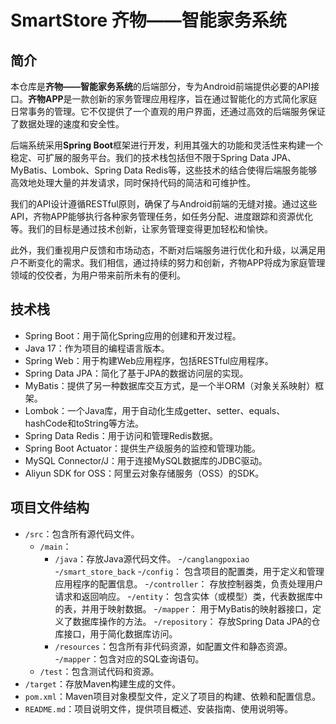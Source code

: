 # SmartStore 齐物——智能家务系统

## 简介
本仓库是**齐物——智能家务系统**的后端部分，专为Android前端提供必要的API接口。**齐物APP**是一款创新的家务管理应用程序，旨在通过智能化的方式简化家庭日常事务的管理。它不仅提供了一个直观的用户界面，还通过高效的后端服务保证了数据处理的速度和安全性。

后端系统采用**Spring Boot**框架进行开发，利用其强大的功能和灵活性来构建一个稳定、可扩展的服务平台。我们的技术栈包括但不限于Spring Data JPA、MyBatis、Lombok、Spring Data Redis等，这些技术的结合使得后端服务能够高效地处理大量的并发请求，同时保持代码的简洁和可维护性。

我们的API设计遵循RESTful原则，确保了与Android前端的无缝对接。通过这些API，齐物APP能够执行各种家务管理任务，如任务分配、进度跟踪和资源优化等。我们的目标是通过技术创新，让家务管理变得更加轻松和愉快。

此外，我们重视用户反馈和市场动态，不断对后端服务进行优化和升级，以满足用户不断变化的需求。我们相信，通过持续的努力和创新，齐物APP将成为家庭管理领域的佼佼者，为用户带来前所未有的便利。

## 技术栈
* Spring Boot：用于简化Spring应用的创建和开发过程。
* Java 17：作为项目的编程语言版本。
* Spring Web：用于构建Web应用程序，包括RESTful应用程序。
* Spring Data JPA：简化了基于JPA的数据访问层的实现。
* MyBatis：提供了另一种数据库交互方式，是一个半ORM（对象关系映射）框架。
* Lombok：一个Java库，用于自动化生成getter、setter、equals、hashCode和toString等方法。
* Spring Data Redis：用于访问和管理Redis数据。
* Spring Boot Actuator：提供生产级服务的监控和管理功能。
* MySQL Connector/J：用于连接MySQL数据库的JDBC驱动。
* Aliyun SDK for OSS：阿里云对象存储服务（OSS）的SDK。


## 项目文件结构

- `/src`：包含所有源代码文件。
  - `/main`：
    - `/java`：存放Java源代码文件。
      -`/canglangpoxiao`
        -`/smart_store_back`
          -`/config`：  包含项目的配置类，用于定义和管理应用程序的配置信息。
          -`/controller`： 存放控制器类，负责处理用户请求和返回响应。
          -`/entity`： 包含实体（或模型）类，代表数据库中的表，并用于映射数据。
          -`/mapper`： 用于MyBatis的映射器接口，定义了数据库操作的方法。
          -`/repository`： 存放Spring Data JPA的仓库接口，用于简化数据库访问。
    - `/resources`：包含所有非代码资源，如配置文件和静态资源。
      -`/mapper`：包含对应的SQL查询语句。
  - `/test`：包含测试代码和资源。
- `/target`：存放Maven构建生成的文件。
- `pom.xml`：Maven项目对象模型文件，定义了项目的构建、依赖和配置信息。
- `README.md`：项目说明文件，提供项目概述、安装指南、使用说明等。

